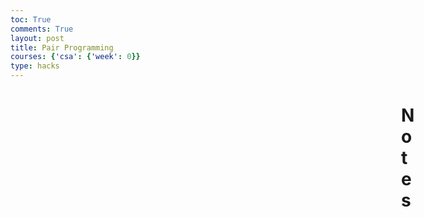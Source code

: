 ```yaml
---
toc: True
comments: True
layout: post
title: Pair Programming
courses: {'csa': {'week': 0}}
type: hacks
---
```

<html>
<h1 style="padding-left: 625px">Notes</h1>

</html>
